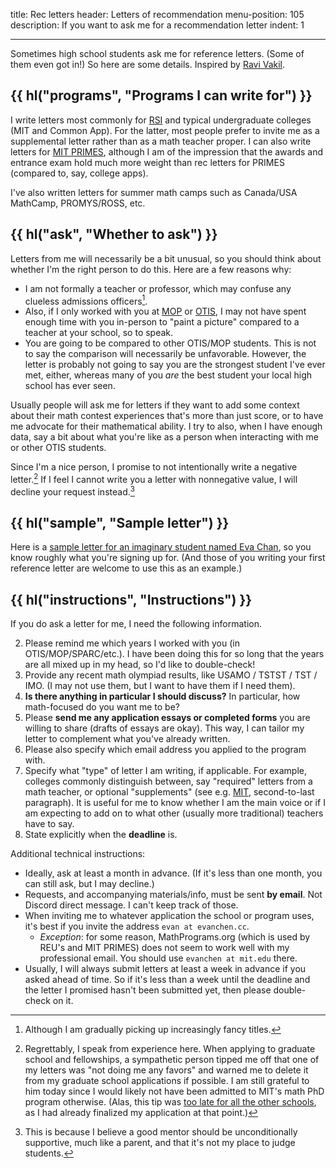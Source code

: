title: Rec letters
header: Letters of recommendation
menu-position: 105
description: If you want to ask me for a recommendation letter
indent: 1

---

Sometimes high school students ask me for reference letters.
(Some of them even got in!)
So here are some details.
Inspired by [Ravi Vakil](https://math.stanford.edu/~vakil/recommendations.html).

## {{ hl("programs", "Programs I can write for") }}

I write letters most commonly for
[RSI](https://www.cee.org/research-science-institute)
and typical undergraduate colleges (MIT and Common App).
For the latter, most people prefer to invite me as a supplemental letter
rather than as a math teacher proper.
I can also write letters for
[MIT PRIMES](https://math.mit.edu/research/highschool/primes/index.html),
although I am of the impression that the awards and entrance exam
hold much more weight than rec letters for PRIMES (compared to, say, college apps).

I've also written letters for summer math camps
such as Canada/USA MathCamp, PROMYS/ROSS, etc.

## {{ hl("ask", "Whether to ask") }}

Letters from me will necessarily be a bit unusual,
so you should think about whether I'm the right person to do this.
Here are a few reasons why:

- I am not formally a teacher or professor,
  which may confuse any clueless admissions officers[^fancy].
- Also, if I only worked with you at
  [MOP](https://en.wikipedia.org/wiki/Mathematical_Olympiad_Program)
  or [OTIS](otis.html), I may not have spent enough time
  with you in-person to "paint a picture"
  compared to a teacher at your school, so to speak.
- You are going to be compared to other OTIS/MOP students.
  This is not to say the comparison will necessarily be unfavorable.
  However, the letter is probably not going to say you are the
  strongest student I've ever met, either, whereas many of you _are_
  the best student your local high school has ever seen.

[^fancy]: Although I am gradually picking up increasingly fancy titles.

Usually people will ask me for letters if they want to add
some context about their math contest experiences that's more than just score,
or to have me advocate for their mathematical ability.
I try to also, when I have enough data, say a bit about what you're like
as a person when interacting with me or other OTIS students.

Since I'm a nice person,
I promise to not intentionally write a negative letter.[^regret]
If I feel I cannot write you a letter with nonnegative value,
I will decline your request instead.[^support]

[^regret]:
    Regrettably, I speak from experience here.
    When applying to graduate school and fellowships, a sympathetic person
    tipped me off that one of my letters was "not doing me any favors" and
    warned me to delete it from my graduate school applications if possible.
    I am still grateful to him today since I would likely not have been
    admitted to MIT's math PhD program otherwise. (Alas, this tip was
    [too late for all the other schools](/static/grad-school-decisions.png),
    as I had already finalized my application at that point.)

[^support]:
    This is because I believe a good mentor should be
    unconditionally supportive, much like a parent,
    and that it's not my place to judge students.

## {{ hl("sample", "Sample letter") }}

Here is a [sample letter for an imaginary student named
Eva Chan](upload/dummy-letter-eva-chan.pdf),
so you know roughly what you're signing up for.
(And those of you writing your first reference letter
are welcome to use this as an example.)

## {{ hl("instructions", "Instructions") }}

If you do ask a letter for me, I need the following information.

2. Please remind me which years I worked with you (in OTIS/MOP/SPARC/etc.).
   I have been doing this for so long that the years are all mixed
   up in my head, so I'd like to double-check!
3. Provide any recent math olympiad results,
   like USAMO / TSTST / TST / IMO.
   (I may not use them, but I want to have them if I need them).
4. **Is there anything in particular I should discuss?**
   In particular, how math-focused do you want me to be?
5. Please **send me any application essays or completed forms**
   you are willing to share (drafts of essays are okay).
   This way, I can tailor my letter to complement
   what you've already written.
6. Please also specify which email address you applied to the program with.
7. Specify what "type" of letter I am writing, if applicable.
   For example, colleges commonly distinguish between, say
   "required" letters from a math teacher, or optional "supplements"
   (see e.g. [MIT][mitsupp], second-to-last paragraph).
   It is useful for me to know whether I am the main voice or if
   I am expecting to add on to what other (usually more traditional)
   teachers have to say.
8. State explicitly when the **deadline** is.

Additional technical instructions:

- Ideally, ask at least a month in advance.
  (If it's less than one month, you can still ask, but I may decline.)
- Requests, and accompanying materials/info, must be sent **by email**.
  Not Discord direct message. I can't keep track of those.
- When inviting me to whatever application the school or program uses,
  it's best if you invite the address `evan at evanchen.cc`.
  - _Exception_: for some reason, MathPrograms.org (which is used by REU's
    and MIT PRIMES) does not seem to work well with my professional email.
    You should use `evanchen at mit.edu` there.
- Usually, I will always submit letters
  at least a week in advance if you asked ahead of time.
  So if it's less than a week until the deadline and the letter I promised
  hasn't been submitted yet, then please double-check on it.

[mitsupp]: https://mitadmissions.org/apply/firstyear/letters-of-recommendation/
